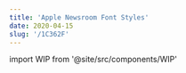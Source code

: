 ```yaml
---
title: 'Apple Newsroom Font Styles'
date: 2020-04-15
slug: '/1C362F'
---
```


import WIP from '@site/src/components/WIP'

<WIP />
